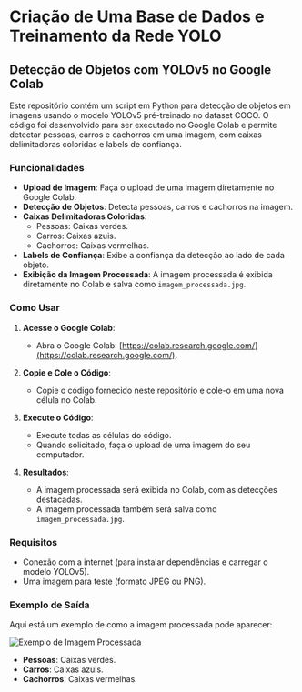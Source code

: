 # Criação de Uma Base de Dados e Treinamento da Rede YOLO

## Detecção de Objetos com YOLOv5 no Google Colab

Este repositório contém um script em Python para detecção de objetos em imagens usando o modelo YOLOv5 pré-treinado no dataset COCO. O código foi desenvolvido para ser executado no Google Colab e permite detectar pessoas, carros e cachorros em uma imagem, com caixas delimitadoras coloridas e labels de confiança.

### Funcionalidades

- **Upload de Imagem**: Faça o upload de uma imagem diretamente no Google Colab.
- **Detecção de Objetos**: Detecta pessoas, carros e cachorros na imagem.
- **Caixas Delimitadoras Coloridas**:
  - Pessoas: Caixas verdes.
  - Carros: Caixas azuis.
  - Cachorros: Caixas vermelhas.
- **Labels de Confiança**: Exibe a confiança da detecção ao lado de cada objeto.
- **Exibição da Imagem Processada**: A imagem processada é exibida diretamente no Colab e salva como `imagem_processada.jpg`.

### Como Usar

1. **Acesse o Google Colab**:
   - Abra o Google Colab: [https://colab.research.google.com/](https://colab.research.google.com/).

2. **Copie e Cole o Código**:
   - Copie o código fornecido neste repositório e cole-o em uma nova célula no Colab.

3. **Execute o Código**:
   - Execute todas as células do código.
   - Quando solicitado, faça o upload de uma imagem do seu computador.

4. **Resultados**:
   - A imagem processada será exibida no Colab, com as detecções destacadas.
   - A imagem processada também será salva como `imagem_processada.jpg`.

### Requisitos

- Conexão com a internet (para instalar dependências e carregar o modelo YOLOv5).
- Uma imagem para teste (formato JPEG ou PNG).

### Exemplo de Saída

Aqui está um exemplo de como a imagem processada pode aparecer:

![Exemplo de Imagem Processada](imagem_processada.jpg)

- **Pessoas**: Caixas verdes.
- **Carros**: Caixas azuis.
- **Cachorros**: Caixas vermelhas.

